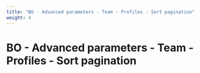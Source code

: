 ```yaml
---
title: "BO - Advanced parameters - Team - Profiles - Sort pagination"
weight: 4
---
```


# BO - Advanced parameters - Team - Profiles - Sort pagination
